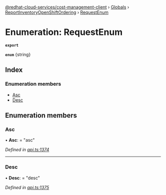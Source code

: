 [@redhat-cloud-services/cost-management-client](../README.md) › [Globals](../globals.md) › [ReportInventoryOpenShiftOrdering](../modules/reportinventoryopenshiftordering.md) › [RequestEnum](reportinventoryopenshiftordering.requestenum.md)

# Enumeration: RequestEnum

**`export`** 

**`enum`** {string}

## Index

### Enumeration members

* [Asc](reportinventoryopenshiftordering.requestenum.md#asc)
* [Desc](reportinventoryopenshiftordering.requestenum.md#desc)

## Enumeration members

###  Asc

• **Asc**: = "asc"

*Defined in [api.ts:1374](https://github.com/RedHatInsights/javascript-clients/blob/master/packages/cost-management/api.ts#L1374)*

___

###  Desc

• **Desc**: = "desc"

*Defined in [api.ts:1375](https://github.com/RedHatInsights/javascript-clients/blob/master/packages/cost-management/api.ts#L1375)*
